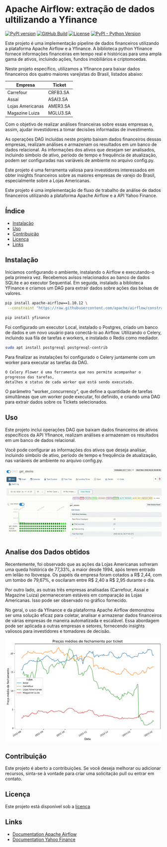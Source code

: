 # Apache Airflow: extração de dados ultilizando a Yfinance  

[![PyPI version](https://badge.fury.io/py/apache-airflow.svg)](https://badge.fury.io/py/apache-airflow)
[![GitHub Build](https://github.com/apache/airflow/workflows/CI%20Build/badge.svg)](https://github.com/apache/airflow/actions)
[![License](http://img.shields.io/:license-Apache%202-blue.svg)](http://www.apache.org/licenses/LICENSE-2.0.txt)
[![PyPI - Python Version](https://img.shields.io/pypi/pyversions/apache-airflow.svg)](https://pypi.org/project/apache-airflow/)

Este projeto é uma implementação pipeline de dados financeiros utilizando a plataforma Apache Airflow e a Yfinance. A biblioteca python Yfinance fornece informações financeiras em tempo real e históricas para uma ampla gama de ativos, incluindo ações, fundos imobiliários e criptomoedas.

Neste projeto específico, utilizamos a Yfinance para baixar dados financeiros dos quatro maiores varejistas do Brasil, listados abaixo:

    
| Empresa      | Ticket         |
| ------------ | -------------- |
| Carrefour    | CRFB3.SA       |
| Assaí        | ASAI3.SA       |
| Lojas Americanas    | AMER3.SA       |
| Magazine Luiza        | MGLU3.SA       |

Com o objetivo de realizar análises financeiras sobre essas empresas e, assim, ajudar investidores a tomar decisões informadas de investimento.

As operações DAG incluídas neste projeto baixam dados financeiros dessas empresas, realizam análises e armazenam os resultados em um banco de dados relacional. As informações dos ativos que desejam ser analisados, incluindo símbolo de ativo, período de tempo e frequência de atualização, podem ser configuradas nas variáveis de ambiente no arquivo config.py.

Este projeto é uma ferramenta valiosa para investidores interessados em obter insights financeiros sobre as maiores empresas de varejo do Brasil, especialmente sobre a Lojas Americanas.

Este projeto é uma implementação de fluxo de trabalho de análise de dados financeiros utilizando a plataforma Apache Airflow e a API Yahoo Finance.

## Índice

- [Instalação](#instalação)
- [Uso](#uso)
- [Contribuição](#contribuição)
- [Licença](#licença)
- [Links](#links)


## Instalação

Iniciamos configurando o ambiente, instalando o Airflow e executando-o pela primeira vez. Recebemos avisos relacionados ao banco de dados SQLite e ao executor Sequential. Em seguida, instalado a biblioteca YFinance e criamos um DAG para extrair dados sobre ações das bolsas de valores.

```bash
pip install apache-airflow==1.10.12 \
 --constraint "https://raw.githubusercontent.com/apache/airflow/constraints-1.10.12/constraints-3.7.txt"
```

```bash
pip install yfinance
```

Foi configurado um executor Local, instalado o Postgres, criado um banco de dados e um novo usuário para conectá-lo ao Airflow. Utilizando o Celery, incluindo sua fila de tarefas e workers, e instalado o Redis como mediador. 
```bash
sudo apt install postgresql postgresql-contrib
```

Para finalizar as instalações foi configurado o Celery juntamente com um worker para executar as tarefas da DAG.
```
O Celery Flower é uma ferramenta que nos permite acompanhar o progresso das tarefas, 
detalhes e status de cada worker que está sendo executado. 
```



O parâmetro "worker_concurrency", que define a quantidade de tarefas simultâneas que um worker pode executar, foi definido, e criando uma DAG para extrair dados sobre os Tickets selecionados.

## Uso

Este projeto inclui operações DAG que baixam dados financeiros de ativos específicos da API Yfinance, realizam análises e armazenam os resultados em um banco de dados relacional.

Você pode configurar as informações dos ativos que deseja analisar, incluindo símbolo de ativo, período de tempo e frequência de atualização, nas variáveis de ambiente no arquivo config.py.

![](img/airflow.pipeline.gif)

## Analise dos Dados obtidos 

Recentemente, foi observado que as ações da Lojas Americanas sofreram uma queda histórica de 77,33%, a maior desde 1994, após terem entrado em leilão no Ibovespa. Os papéis da empresa foram cotados a R$ 2,44, com um tombo de 79,67%, e oscilaram entre R$ 2,40 a R$ 2,95 durante o dia.

Por outro lado, as outras três empresas analisadas (Carrefour, Assaí e Magazine Luiza) permaneceram estáveis em comparação às Lojas Americanas. Isso pode ser observado no gráfico fornecido.

No geral, o uso da Yfinance e da plataforma Apache Airflow demonstrou ser uma solução eficaz para coletar, analisar e armazenar dados financeiros de várias empresas de maneira automatizada e escalável. Essa abordagem pode ser aplicada a outras empresas e setores, fornecendo insights valiosos para investidores e tomadores de decisão.

![](img/output.png)


## Contribuição

Este projeto é aberto a contribuições. Se você deseja melhorar ou adicionar recursos, sinta-se à vontade para criar uma solicitação pull ou entrar em contato.

## Licença

Este projeto está disponível sob a [licença](https://www.apache.org/licenses/LICENSE-2.0)

## Links

- [Documentation Apache Airflow](https://airflow.apache.org/docs/stable/)
- [Documentation Yahoo Finance](https://python-yahoofinance.readthedocs.io/en/latest/)
